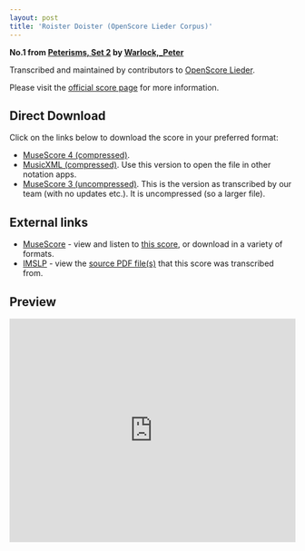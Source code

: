 ```yaml
---
layout: post
title: 'Roister Doister (OpenScore Lieder Corpus)'
---
```


__No.1 from [Peterisms, Set 2](https://fourscoreandmore.org/openscore/lieder/Warlock%2C_Peter/Peterisms%2C_Set_2/) by [Warlock,_Peter](https://fourscoreandmore.org/openscore/lieder/Warlock%2C_Peter)__

Transcribed and maintained by contributors to [OpenScore Lieder].

Please visit the [official score page] for more information.

[official score page]: https://musescore.com/openscore-lieder-corpus/scores/6447758
[OpenScore Lieder]: https://musescore.com/openscore-lieder-corpus

## Direct Download

Click on the links below to download the score in your preferred format:
- [MuseScore 4 (compressed)](https://fourscoreandmore.org/openscore/lieder/Warlock%2C_Peter/Peterisms%2C_Set_2/1_Roister_Doister.mscz).
- [MusicXML (compressed)](https://fourscoreandmore.org/openscore/lieder/Warlock%2C_Peter/Peterisms%2C_Set_2/1_Roister_Doister.mxl). Use this version to open the file in other notation apps.
- [MuseScore 3 (uncompressed)](https://raw.githubusercontent.com/OpenScore/Lieder/refs/heads/main/scores/Warlock%2C_Peter/Peterisms%2C_Set_2/1_Roister_Doister/lc6447758.mscx). This is the version as transcribed by our team (with no updates etc.). It is uncompressed (so a larger file).

## External links

- [MuseScore] - view and listen to [this score][MuseScore], or download in a variety of formats.
- [IMSLP] - view the [source PDF file(s)][IMSLP] that this score was transcribed from.

[MuseScore]: https://musescore.com/score/6447758
[IMSLP]: https://imslp.org/wiki/Special:ReverseLookup/476181

## Preview

<iframe width="100%" height="394" src="https://musescore.com/openscore-lieder-corpus/scores/6447758/embed" frameborder="0" allowfullscreen allow="autoplay; fullscreen"></iframe>

